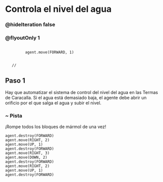 # Controla el nivel del agua
### @hideIteration false 
### @flyoutOnly 1


``` ghost
    
         agent.move(FORWARD, 1)
     
```
```template
   //     
```


## Paso 1

Hay que automatizar el sistema de control del nivel del agua en las Termas de Caracalla. Si el agua está demasiado baja, el agente debe abrir un orificio por el que salga el agua y subir el nivel.

### ~ Pista
¡Rompe todos los bloques de mármol de una vez!

```  blocks
agent.destroy(FORWARD)
agent.move(RIGHT, 2)
agent.move(UP, 1)
agent.destroy(FORWARD)
agent.move(RIGHT, 3)
agent.move(DOWN, 2)
agent.destroy(FORWARD)
agent.move(RIGHT, 2)
agent.move(UP, 1)
agent.destroy(FORWARD)

```

